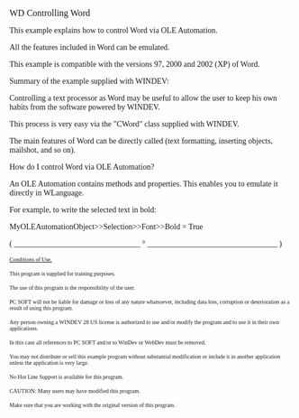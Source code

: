   
<span style="font-family:Arial sans-serif;font-size:16px;">WD Controlling Word</span>

  
<span style="font-family:Arial sans-serif;font-size:14px;">This example explains how to control Word via OLE Automation.</span>

<span style="font-family:Arial sans-serif;font-size:14px;">All the features included in Word can be emulated.</span>

<span style="font-family:Arial sans-serif;font-size:14px;">This example is compatible with the versions 97, 2000 and 2002 (XP) of Word. </span>

<span style="font-family:Arial sans-serif;font-size:14px;">Summary of the example supplied with WINDEV: </span>

<span style="font-family:Arial sans-serif;font-size:14px;">Controlling a text processor as Word may be useful to allow the user to keep his own habits from the software powered by WINDEV.</span>

<span style="font-family:Arial sans-serif;font-size:14px;">This process is very easy via the "CWord" class supplied with WINDEV.</span>

<span style="font-family:Arial sans-serif;font-size:14px;">The main features of Word can be directly called (text formatting, inserting objects, mailshot, and so on).</span>

<span style="font-family:Arial sans-serif;font-size:14px;">How do I control Word via OLE Automation?</span>

<span style="font-family:Arial sans-serif;font-size:14px;">An OLE Automation contains methods and properties. This enables you to emulate it directly in WLanguage.</span>

<span style="font-family:Arial sans-serif;font-size:14px;">For example, to write the selected text in bold:</span>

<span style="font-family:Arial sans-serif;font-size:14px;">MyOLEAutomationObject&gt;&gt;Selection&gt;&gt;Font&gt;&gt;Bold = True</span>

  
  
<span style="font-family:Arial sans-serif;font-size:14px;">( \_\_\_\_\_\_\_\_\_\_\_\_\_\_\_\_\_\_\_\_\_\_\_\_\_\_\_\_\_\_\_\_ ° \_\_\_\_\_\_\_\_\_\_\_\_\_\_\_\_\_\_\_\_\_\_\_\_\_\_\_\_\_\_\_\_\_ )</span>

  
<span style="text-decoration:underline;font-family:Arial sans-serif;font-size:10px;">Conditions of Use.</span>

<span style="font-family:Arial sans-serif;font-size:10px;">This program is supplied for training purposes.</span>

<span style="font-family:Arial sans-serif;font-size:10px;">The use of this program is the responsibility of the user. </span>

<span style="font-family:Arial sans-serif;font-size:10px;">PC SOFT will not be liable for damage or loss of any nature whatsoever, including data loss, corruption or deterioration as a result of using this program.</span>

<span style="font-family:Arial sans-serif;font-size:10px;">Any person owning a WINDEV 28 US license is authorized to use and/or modify the program and to use it in their own applications. </span>

<span style="font-family:Arial sans-serif;font-size:10px;">In this case all references to PC SOFT and/or to WinDev or WebDev must be removed.</span>

<span style="font-family:Arial sans-serif;font-size:10px;">You may not distribute or sell this example program without substantial modification or include it in another application unless the application is very large.</span>

  
<span style="font-family:Arial sans-serif;font-size:10px;">No Hot Line Support is available for this program.</span>

  
<span style="font-family:Arial sans-serif;font-size:10px;">CAUTION: Many users may have modified this program. </span>

<span style="font-family:Arial sans-serif;font-size:10px;">Make sure that you are working with the original version of this program.</span>

  
  
  
  